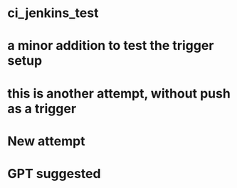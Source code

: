 # ci_jenkins_test
# a minor addition to test the trigger setup
# this is another attempt, without push as a trigger
# New attempt
# GPT suggested
